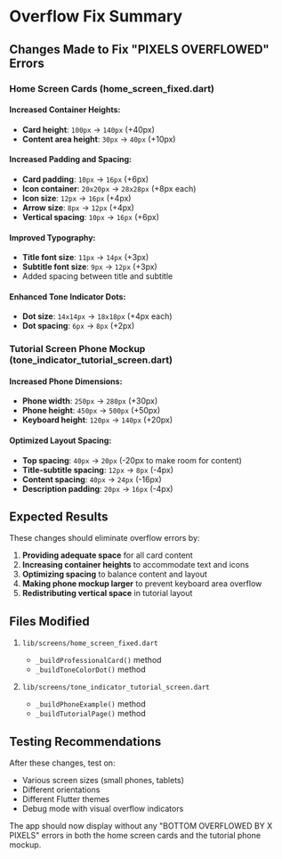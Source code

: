 # Overflow Fix Summary

## Changes Made to Fix "PIXELS OVERFLOWED" Errors

### Home Screen Cards (home_screen_fixed.dart)

#### Increased Container Heights:
- **Card height**: `100px` → `140px` (+40px)
- **Content area height**: `30px` → `40px` (+10px)

#### Increased Padding and Spacing:
- **Card padding**: `10px` → `16px` (+6px)
- **Icon container**: `20x20px` → `28x28px` (+8px each)
- **Icon size**: `12px` → `16px` (+4px)
- **Arrow size**: `8px` → `12px` (+4px)
- **Vertical spacing**: `10px` → `16px` (+6px)

#### Improved Typography:
- **Title font size**: `11px` → `14px` (+3px)
- **Subtitle font size**: `9px` → `12px` (+3px)
- Added spacing between title and subtitle

#### Enhanced Tone Indicator Dots:
- **Dot size**: `14x14px` → `18x18px` (+4px each)
- **Dot spacing**: `6px` → `8px` (+2px)

### Tutorial Screen Phone Mockup (tone_indicator_tutorial_screen.dart)

#### Increased Phone Dimensions:
- **Phone width**: `250px` → `280px` (+30px)
- **Phone height**: `450px` → `500px` (+50px)
- **Keyboard height**: `120px` → `140px` (+20px)

#### Optimized Layout Spacing:
- **Top spacing**: `40px` → `20px` (-20px to make room for content)
- **Title-subtitle spacing**: `12px` → `8px` (-4px)
- **Content spacing**: `40px` → `24px` (-16px)
- **Description padding**: `20px` → `16px` (-4px)

## Expected Results

These changes should eliminate overflow errors by:

1. **Providing adequate space** for all card content
2. **Increasing container heights** to accommodate text and icons
3. **Optimizing spacing** to balance content and layout
4. **Making phone mockup larger** to prevent keyboard area overflow
5. **Redistributing vertical space** in tutorial layout

## Files Modified

1. `lib/screens/home_screen_fixed.dart`
   - `_buildProfessionalCard()` method
   - `_buildToneColorDot()` method

2. `lib/screens/tone_indicator_tutorial_screen.dart`
   - `_buildPhoneExample()` method  
   - `_buildTutorialPage()` method

## Testing Recommendations

After these changes, test on:
- Various screen sizes (small phones, tablets)
- Different orientations
- Different Flutter themes
- Debug mode with visual overflow indicators

The app should now display without any "BOTTOM OVERFLOWED BY X PIXELS" errors in both the home screen cards and the tutorial phone mockup.
